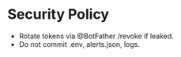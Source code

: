 ﻿# Security Policy

- Rotate tokens via @BotFather /revoke if leaked.
- Do not commit .env, alerts.json, logs.